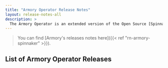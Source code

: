 ```yaml
---
title: "Armory Operator Release Notes"
layout: release-notes-all
description: >
  The Armory Operator is an extended version of the Open Source [Spinnaker Operator](https://www.armory.io/blog/spinnaker-operator/), a Kubernetes operator that deploys and manages Spinnaker using familiar tools.
---
```


> You can find [Armory's releases notes here]({{< ref "rn-armory-spinnaker" >}}).

## List of Armory Operator Releases

<!-- Hugo/docsy auto generates a list of the child pages here. The front matter configures it to go from newest to oldest --!>
